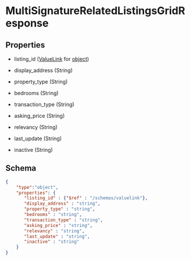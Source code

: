# MultiSignatureRelatedListingsGridResponse
## Properties
- listing_id ([ValueLink](ValueLink.md) for [object](object.md))

   
- display_address (String)

   
- property_type (String)

   
- bedrooms (String)

   
- transaction_type (String)

   
- asking_price (String)

   
- relevancy (String)

   
- last_update (String)

   
- inactive (String)

   

## Schema
```json
{
    "type":"object",
    "properties": {
       "listing_id" : {"$ref" : "/schemas/valuelink"},
       "display_address" : "string",
       "property_type" : "string",
       "bedrooms" : "string",
       "transaction_type" : "string",
       "asking_price" : "string",
       "relevancy" : "string",
       "last_update" : "string",
       "inactive" : "string"
    }
}
```

